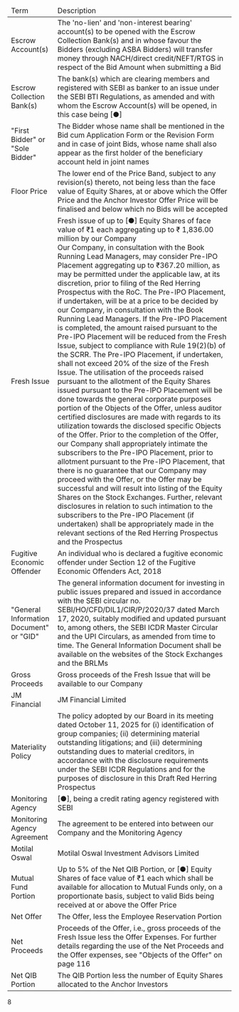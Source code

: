 <table><thead><tr><td>Term</td><td>Description</td></tr></thead><tbody><tr><td>Escrow Account(s)</td><td>The 'no-lien' and 'non-interest bearing' account(s) to be opened with the Escrow Collection Bank(s) and in whose favour the Bidders (excluding ASBA Bidders) will transfer money through NACH/direct credit/NEFT/RTGS in respect of the Bid Amount when submitting a Bid</td></tr><tr><td>Escrow Collection Bank(s)</td><td>The bank(s) which are clearing members and registered with SEBI as banker to an issue under the SEBI BTI Regulations, as amended and with whom the Escrow Account(s) will be opened, in this case being [●]</td></tr><tr><td>"First Bidder" or "Sole Bidder"</td><td>The Bidder whose name shall be mentioned in the Bid cum Application Form or the Revision Form and in case of joint Bids, whose name shall also appear as the first holder of the beneficiary account held in joint names</td></tr><tr><td>Floor Price</td><td>The lower end of the Price Band, subject to any revision(s) thereto, not being less than the face value of Equity Shares, at or above which the Offer Price and the Anchor Investor Offer Price will be finalised and below which no Bids will be accepted</td></tr><tr><td>Fresh Issue</td><td>Fresh issue of up to [●] Equity Shares of face value of ₹1 each aggregating up to ₹ 1,836.00 million by our Company<br/>Our Company, in consultation with the Book Running Lead Managers, may consider Pre-IPO Placement aggregating up to ₹367.20 million, as may be permitted under the applicable law, at its discretion, prior to filing of the Red Herring Prospectus with the RoC. The Pre-IPO Placement, if undertaken, will be at a price to be decided by our Company, in consultation with the Book Running Lead Managers. If the Pre-IPO Placement is completed, the amount raised pursuant to the Pre-IPO Placement will be reduced from the Fresh Issue, subject to compliance with Rule 19(2)(b) of the SCRR. The Pre-IPO Placement, if undertaken, shall not exceed 20% of the size of the Fresh Issue. The utilisation of the proceeds raised pursuant to the allotment of the Equity Shares issued pursuant to the Pre-IPO Placement will be done towards the general corporate purposes portion of the Objects of the Offer, unless auditor certified disclosures are made with regards to its utilization towards the disclosed specific Objects of the Offer. Prior to the completion of the Offer, our Company shall appropriately intimate the subscribers to the Pre-IPO Placement, prior to allotment pursuant to the Pre-IPO Placement, that there is no guarantee that our Company may proceed with the Offer, or the Offer may be successful and will result into listing of the Equity Shares on the Stock Exchanges. Further, relevant disclosures in relation to such intimation to the subscribers to the Pre-IPO Placement (if undertaken) shall be appropriately made in the relevant sections of the Red Herring Prospectus and the Prospectus</td></tr><tr><td>Fugitive Economic Offender</td><td>An individual who is declared a fugitive economic offender under Section 12 of the Fugitive Economic Offenders Act, 2018</td></tr><tr><td>"General Information Document" or "GID"</td><td>The general information document for investing in public issues prepared and issued in accordance with the SEBI circular no. SEBI/HO/CFD/DIL1/CIR/P/2020/37 dated March 17, 2020, suitably modified and updated pursuant to, among others, the SEBI ICDR Master Circular and the UPI Circulars, as amended from time to time. The General Information Document shall be available on the websites of the Stock Exchanges and the BRLMs</td></tr><tr><td>Gross Proceeds</td><td>Gross proceeds of the Fresh Issue that will be available to our Company</td></tr><tr><td>JM Financial</td><td>JM Financial Limited</td></tr><tr><td>Materiality Policy</td><td>The policy adopted by our Board in its meeting dated October 11, 2025 for (i) identification of group companies; (ii) determining material outstanding litigations; and (iii) determining outstanding dues to material creditors, in accordance with the disclosure requirements under the SEBI ICDR Regulations and for the purposes of disclosure in this Draft Red Herring Prospectus</td></tr><tr><td>Monitoring Agency</td><td>[●], being a credit rating agency registered with SEBI</td></tr><tr><td>Monitoring Agency Agreement</td><td>The agreement to be entered into between our Company and the Monitoring Agency</td></tr><tr><td>Motilal Oswal</td><td>Motilal Oswal Investment Advisors Limited</td></tr><tr><td>Mutual Fund Portion</td><td>Up to 5% of the Net QIB Portion, or [●] Equity Shares of face value of ₹1 each which shall be available for allocation to Mutual Funds only, on a proportionate basis, subject to valid Bids being received at or above the Offer Price</td></tr><tr><td>Net Offer</td><td>The Offer, less the Employee Reservation Portion</td></tr><tr><td>Net Proceeds</td><td>Proceeds of the Offer, i.e., gross proceeds of the Fresh Issue less the Offer Expenses. For further details regarding the use of the Net Proceeds and the Offer expenses, see "Objects of the Offer" on page 116</td></tr><tr><td>Net QIB Portion</td><td>The QIB Portion less the number of Equity Shares allocated to the Anchor Investors</td></tr></tbody></table>

8